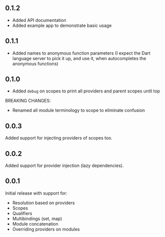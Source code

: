 ## 0.1.2

- Added API documentation
- Added example app to demonstrate basic usage

## 0.1.1

- Added names to anonymous function parameters (I expect the Dart language server to pick it up, and use it, when autocompletes the anonymous functions)

## 0.1.0

- Added `debug` on scopes to print all providers and parent scopes until top

BREAKING CHANGES:

- Renamed all module terminology to scope to eliminate confusion

## 0.0.3

Added support for injecting providers of scopes too.

## 0.0.2

Added support for provider injection (lazy dependencies).

## 0.0.1

Initial release with support for:

- Resolution based on providers
- Scopes
- Qualifiers
- Multibindings (set, map)
- Module concatenation
- Overriding providers on modules
